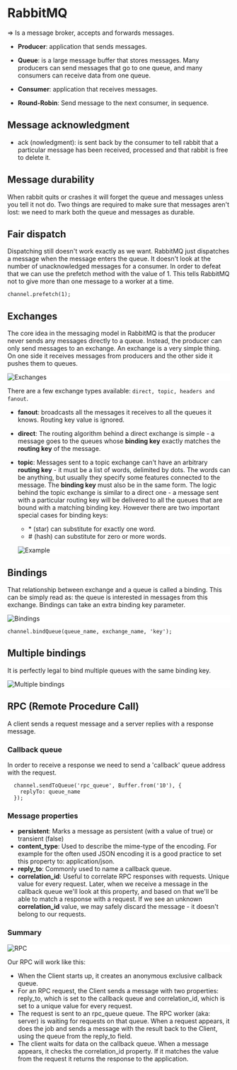# RabbitMQ

=> Is a message broker, accepts and forwards messages.

- **Producer**: application that sends messages. 

- **Queue**: is a large message buffer that stores messages. Many producers can send messages that go to one queue, and many consumers can receive data from one queue.

- **Consumer**: application that receives messages.

- **Round-Robin**: Send message to the next consumer, in sequence.


## Message acknowledgment
- ack (nowledgment): is sent back by the consumer to tell rabbit that a particular message has been received, processed and that rabbit is free to delete it.

## Message durability
When rabbit quits or crashes it will forget the queue and messages unless you tell it not do. Two things are required to make sure that messages aren't lost: we need to mark both the queue and messages as durable.

## Fair dispatch
Dispatching still doesn't work exactly as we want. 
RabbitMQ just dispatches a message when the message enters the queue. It doesn't look at the number of unacknowledged messages for a consumer.
In order to defeat that we can use the prefetch method with the value of 1. This tells RabbitMQ not to give more than one message to a worker at a time.

`channel.prefetch(1);`

## Exchanges
The core idea in the messaging model in RabbitMQ is that the producer never sends any messages directly to a queue.
Instead, the producer can only send messages to an exchange. An exchange is a very simple thing. On one side it receives messages from producers and the other side it pushes them to queues.

<div style="background: white;">

![Exchanges](https://www.rabbitmq.com/img/tutorials/exchanges.png)

</div>

There are a few exchange types available: `direct, topic, headers and fanout`.

- **fanout**: broadcasts all the messages it receives to all the queues it knows. Routing key value is ignored.
- **direct**:  The routing algorithm behind a direct exchange is simple - a message goes to the queues whose **binding key** exactly matches the **routing key** of the message.
- **topic**: Messages sent to a topic exchange can't have an arbitrary **routing key** - it must be a list of words, delimited by dots. The words can be anything, but usually they specify some features connected to the message.
The **binding key** must also be in the same form. The logic behind the topic exchange is similar to a direct one - a message sent with a particular routing key will be delivered to all the queues that are bound with a matching binding key. However there are two important special cases for binding keys:
  - \* (star) can substitute for exactly one word.
  - \# (hash) can substitute for zero or more words.

  <div style="background: white;">

  ![Example](https://www.rabbitmq.com/img/tutorials/python-five.png)

  </div>

## Bindings
That relationship between exchange and a queue is called a binding. This can be simply read as: the queue is interested in messages from this exchange. Bindings can take an extra binding key parameter.

<div style="background: white;">

![Bindings](https://www.rabbitmq.com/img/tutorials/direct-exchange.png)

</div>

`channel.bindQueue(queue_name, exchange_name, 'key');`

## Multiple bindings
It is perfectly legal to bind multiple queues with the same binding key.

<div style="background: white;">

![Multiple bindings](https://www.rabbitmq.com/img/tutorials/direct-exchange-multiple.png)

</div>

## RPC (Remote Procedure Call)
A client sends a request message and a server replies with a response message. 

### Callback queue
In order to receive a response we need to send a 'callback' queue address with the request. 

```
  channel.sendToQueue('rpc_queue', Buffer.from('10'), {
    replyTo: queue_name
  });
```

### Message properties
- **persistent**: Marks a message as persistent (with a value of true) or transient (false)
- **content_type**: Used to describe the mime-type of the encoding. For example for the often used JSON encoding it is a good practice to set this property to: application/json.
- **reply_to**: Commonly used to name a callback queue.
- **correlation_id**: Useful to correlate RPC responses with requests. Unique value for every request. Later, when we receive a message in the callback queue we'll look at this property, and based on that we'll be able to match a response with a request. If we see an unknown **correlation_id** value, we may safely discard the message - it doesn't belong to our requests.

### Summary
<div style="background: white;">

![RPC](https://www.rabbitmq.com/img/tutorials/python-six.png)

</div>

Our RPC will work like this:

- When the Client starts up, it creates an anonymous exclusive callback queue.
- For an RPC request, the Client sends a message with two properties: reply_to, which is set to the callback queue and correlation_id, which is set to a unique value for every request.
- The request is sent to an rpc_queue queue.
The RPC worker (aka: server) is waiting for requests on that queue. When a request appears, it does the job and sends a message with the result back to the Client, using the queue from the reply_to field.
- The client waits for data on the callback queue. When a message appears, it checks the correlation_id property. If it matches the value from the request it returns the response to the application.
